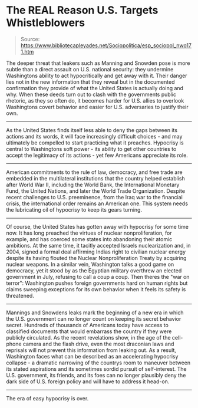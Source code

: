 # The REAL Reason U.S. Targets Whistleblowers

> Source: https://www.bibliotecapleyades.net/Sociopolitica/esp_sociopol_nwo171.htm

The deeper threat that leakers such as
Manning and Snowden pose is more subtle than a direct assault on U.S.
national security: they undermine
Washingtons ability to act hypocritically and get away with it.
Their
danger lies not in the new information that they reveal but in the
documented confirmation they provide of what the United States is
actually doing and why.
When these
deeds turn out to clash with the governments public rhetoric, as they
so often do, it becomes harder for U.S. allies to overlook Washingtons
covert behavior and easier for U.S. adversaries to justify
their own.
***
As the United States finds itself less able
to deny the gaps between its actions and its words, it will face
increasingly difficult choices - and may ultimately be compelled to
start practicing what it preaches.
Hypocrisy
is central to Washingtons soft power - its ability to get other
countries to accept the legitimacy of its actions - yet few
Americans appreciate its role.
***
American commitments to the rule of law,
democracy, and free trade are embedded in the multilateral institutions
that the country helped establish after World War II, including
the World Bank, the International Monetary Fund,
the United Nations, and later the World Trade Organization.
Despite recent challenges to U.S.
preeminence, from
the Iraq war to
the financial crisis, the
international order remains an American one.
This system needs the lubricating oil
of hypocrisy to keep its gears turning.
***
Of course, the United States has gotten away
with hypocrisy for some time now. It has long preached the virtues of
nuclear nonproliferation, for example, and has coerced some states into
abandoning their atomic ambitions.
At the same time, it tacitly accepted
Israels nuclearization and, in 2004, signed a formal deal affirming
Indias right to civilian nuclear energy despite its having flouted the
Nuclear Nonproliferation Treaty by acquiring nuclear weapons.
In a similar vein, Washington talks a good
game on democracy, yet it stood by as the Egyptian military overthrew an
elected government in July, refusing to call a coup a coup.
Then theres the "war on terror": Washington
pushes foreign governments hard on human rights but claims sweeping
exceptions for its own behavior when it feels its safety is threatened.
***
Mannings and Snowdens leaks mark the
beginning of a new era in which the U.S. government can no longer count
on keeping its secret behavior secret.
Hundreds of thousands of Americans today
have access to classified documents that would embarrass the country if
they were publicly circulated. As the recent revelations show, in the
age of the cell-phone camera and the flash drive, even the most
draconian laws and reprisals will not prevent this information from
leaking out.
As a result, Washington faces what can be
described as an accelerating hypocrisy
collapse - a dramatic narrowing of the countrys room to maneuver
between its stated aspirations and its sometimes sordid pursuit of
self-interest.
The U.S. government, its friends, and its
foes can no longer plausibly deny the dark side of U.S. foreign policy
and will have to address it head-on.
***
The era of easy hypocrisy is over.
